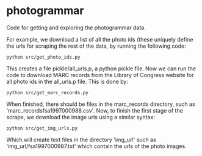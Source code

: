 photogrammar
============

Code for getting and exploring the photogrammar data.

For example, we download a list of all the photo ids (these uniquely define
the urls for scraping the rest of the data, by running the following code:

```shell
python src/get_photo_ids.py
```
This creates a file pickle/all_urls.p, a python pickle file. Now we can run the code to download MARC records
from the Library of Congress website for all photo ids in the all_urls.p file. This is done by:
```shell
python src/get_marc_records.py
```
When finished, there should be files in the marc_records directory, such as 'marc_recordsfsa1997000988.csv'.
Now, to finish the first stage of the scrape, we download the image urls using a similar syntax:
```shell
python src/get_img_urls.py
```
Which will create text files in the directory 'img_url' such as 'img_url/fsa1997000987.txt' which contain the urls
of the photo images. 

